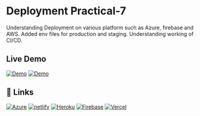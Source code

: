 # Deployment Practical-7

Understanding Deployment on various platform such as Azure, firebase and AWS.
Added env files for production and staging.
Understanding working of CI/CD.

## Live Demo

[![Demo](https://img.shields.io/badge/Practical-7-blue?style=for-the-badge&logo=U+1F517&logoColor=white)](https://practical-7.netlify.app/Deploy)
[![Demo](https://img.shields.io/badge/Practical-azure-blue?style=for-the-badge&logo=U+1F517&logoColor=white)](https://demo-boiler.azurewebsites.net/Deploy)

## 🔗 Links

[![Azure](https://img.shields.io/badge/azure-blue?style=for-the-badge&logo=microsoft&logoColor=white)](https://deploy-az.azurewebsites.net/)
[![netlify](https://img.shields.io/badge/netlify-darkgreen?style=for-the-badge&logo=netlify&logoColor=white)](https://pract-7.netlify.app/)
[![Heroku](https://img.shields.io/badge/Heroku-purple?style=for-the-badge&logo=Heroku&logoColor=white)](https://my-first-deploy-39ac2.web.app/)
[![Firebase](https://img.shields.io/badge/Firebase-yellow?style=for-the-badge&logo=Firebase&logoColor=white)](https://my-first-deploy-39ac2.web.app/)
[![Vercel](https://img.shields.io/badge/Vercel-black?style=for-the-badge&logo=Vercel&logoColor=white)](https://redux-pract-hinalgandhi.vercel.app/)
